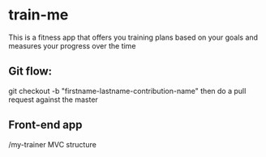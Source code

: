 # train-me
This is a fitness app that offers you training plans based on your goals and measures your progress over the time

## Git flow: 

git checkout -b "firstname-lastname-contribution-name"
then do a pull request against the master


## Front-end app
/my-trainer 
MVC structure
